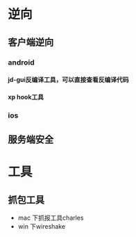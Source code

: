 # 逆向

## 客户端逆向
###  android
#### jd-gui反编译工具，可以直接查看反编译代码
#### xp hook工具

### ios



## 服务端安全
# 工具
## 抓包工具
- mac 下抓报工具charles
- win 下wireshake
